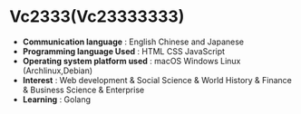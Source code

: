 # Vc2333(Vc23333333)

- **Communication language** : English Chinese and Japanese 
- **Programming language Used** : HTML CSS JavaScript
- **Operating system platform used** : macOS Windows Linux (Archlinux,Debian)
- **Interest** : Web development & Social Science & World History & Finance & Business Science & Enterprise 
- **Learning** : Golang